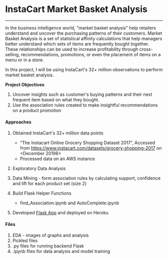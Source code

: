 # InstaCart Market Basket Analysis

----------
In the business intelligence world, "market basket analysis" help retailers understand and uncover the purchasing patterns of their customers. Market Basket Analysis is a set of statistical affinity calculations that help managers better understand which sets of items are frequently bought together. These relationships can be used to increase profitability through cross-selling, recommendations, promotions, or even the placement of items on a menu or in a store.

In this project, I will be using InstaCart's 32+ million observations to perform market basket analysis.

**Project Objectives**

1. Uncover insights such as customer's buying patterns and their next frequent item based on what they bought.
2. Use the association rules created to make insightful recommendations on a product promotion


#### Approaches
1. Obtained InstaCart's 32+ million data points
	* “The Instacart Online Grocery Shopping Dataset 2017”, Accessed from https://www.instacart.com/datasets/grocery-shopping-2017 on <December 20198>
	* Processed data on an AWS instance
	
2. Exploratory Data Analysis 
3. Data Mining - form association rules by calculating support, confidence and lift for each product set (size 2)
4. Build Flask Helper Functions
	* find_Association.ipynb and AutoComplete.ipynb
	
4. Developed [Flask App](https://frequent-item-finder.herokuapp.com/) and deployed on Heroku

#### Files

1. EDA - images of graphs and analysis
2. Pickled files
3. .py files for running backend Flask
4. .ipynb files for data analysis and model training

